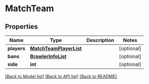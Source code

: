# MatchTeam

## Properties
Name | Type | Description | Notes
------------ | ------------- | ------------- | -------------
**players** | [**MatchTeamPlayerList**](MatchTeamPlayerList.md) |  | [optional] 
**bans** | [**BrawlerInfoList**](BrawlerInfoList.md) |  | [optional] 
**side** | **int** |  | [optional] 

[[Back to Model list]](../README.md#documentation-for-models) [[Back to API list]](../README.md#documentation-for-api-endpoints) [[Back to README]](../README.md)

